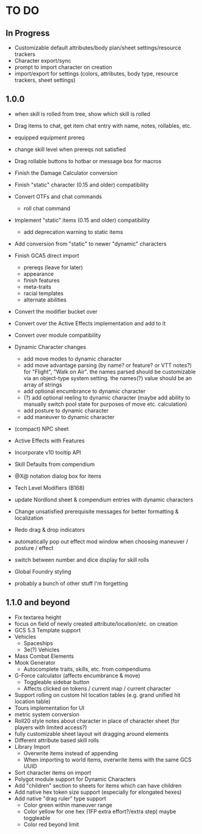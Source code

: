 # TO DO

## In Progress

-   Customizable default attributes/body plan/sheet settings/resource trackers
-   Character export/sync
-   prompt to import character on creation
-   import/export for settings (colors, attributes, body type, resource trackers, sheet settings)

## 1.0.0


-   when skill is rolled from tree, show which skill is rolled
-   Drag items to chat, get item chat entry with name, notes, rollables, etc.
-   equipped equipment prereq
-   change skill level when prereqs not satisfied
-   Drag rollable buttons to hotbar or message box for macros
-   Finish the Damage Calculator conversion
-   Finish "static" character (0.15 and older) compatibility
-   Convert OTFs and chat commands
    -   roll chat command
-   Implement "static" items (0.15 and older) compatibility
    -   add deprecation warning to static items
-   Add conversion from "static" to newer "dynamic" characters
-   Finish GCA5 direct import
    -   prereqs (leave for later)
    -   appearance
    -   finish features
    -   meta-traits
    -   racial templates
    -   alternate abilities
-   Convert the modifier bucket over
-   Convert over the Active Effects implementation and add to it
-   Convert over module compatibility

-   Dynamic Character changes
    -   add move modes to dynamic character
    -   add move advantage parsing (by name? or feature? or VTT notes?) for "Flight", "Walk on Air".
        the names parsed should be customizable via an object-type system setting. the names(?) value should be an array of strings
    -   add optional encumbrance to dynamic character
    -   (?) add optional reeling to dynamic character (maybe add ability to manually switch pool state for purposes of move etc. calculation)
    -   add posture to dynamic character
    -   add maneuver to dynamic character
-   (compact) NPC sheet
-   Active Effects with Features
-   Incorporate v10 tooltip API
-   Skill Defaults from compendium
-   @X@ notation dialog box for items
-   Tech Level Modifiers (B168)
-   update Nordlond sheet & compendium entries with dynamic characters
-   Change unsatisfied prerequisite messages for better formatting & localization
-   Redo drag & drop indicators
-   automatically pop out effect mod window when choosing maneuver / posture / effect
-   switch between number and dice display for skill rolls
-   Global Foundry styling
-   probably a bunch of other stuff I'm forgetting

## 1.1.0 and beyond

-   Fix textarea height
-   focus on field of newly created attribute/location/etc. on creation
-   GCS 5.3 Template support
-   Vehicles
    -   Spaceships
    -   3e(?) Vehicles
-   Mass Combat Elements
-   Mook Generator
    -   Autocomplete traits, skills, etc. from compendiums
-   G-Force calculator (affects encumbrance & move)
    -   Toggleable sidebar button
    -   Affects clicked on tokens / current map / current character
-   Support rolling on custom hit location tables (e.g. grand unified hit location table)
-   Tours implementation for UI
-   metric system conversion
-   Roll20 style notes about character in place of character sheet (for players with limited access?)
-   fully customizable sheet layout wit dragging around elements
-   Different attribute based skill rolls
-   Library Import
    -   Overwrite items instead of appending
    -   When importing to world items, overwrite items with the same GCS UUID
-   Sort character items on import
-   Polygot module support for Dynamic Characters
-   Add "children" section to sheets for items which can have children
-   Add native hex token size support (especially for elongated hexes)
-   Add native "drag ruler" type support
    -   Color green within maneuver range
    -   Color yellow for one hex (1FP extra effort?/extra step) maybe toggleable
    -   Color red beyond limit

